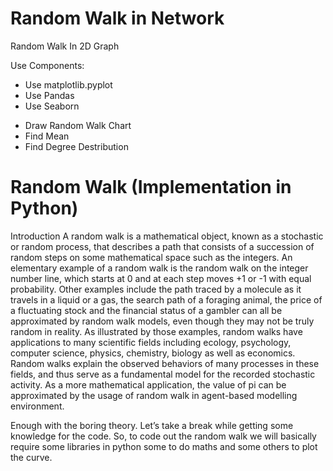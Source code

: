 # Random Walk in Network

Random Walk In 2D Graph

Use Components:
 - Use matplotlib.pyplot
 - Use Pandas
 - Use Seaborn
 
  * Draw Random Walk Chart
  * Find Mean
  * Find Degree Destribution
  
# Random Walk (Implementation in Python)
Introduction A random walk is a mathematical object, known as a stochastic or random process, that describes a path that consists of a succession of random steps on some mathematical space such as the integers. An elementary example of a random walk is the random walk on the integer number line, which starts at 0 and at each step moves +1 or -1 with equal probability. Other examples include the path traced by a molecule as it travels in a liquid or a gas, the search path of a foraging animal, the price of a fluctuating stock and the financial status of a gambler can all be approximated by random walk models, even though they may not be truly random in reality. As illustrated by those examples, random walks have applications to many scientific fields including ecology, psychology, computer science, physics, chemistry, biology as well as economics. Random walks explain the observed behaviors of many processes in these fields, and thus serve as a fundamental model for the recorded stochastic activity. As a more mathematical application, the value of pi can be approximated by the usage of random walk in agent-based modelling environment.

Enough with the boring theory. Let’s take a break while getting some knowledge for the code. So, to code out the random walk we will basically require some libraries in python some to do maths and some others to plot the curve.

